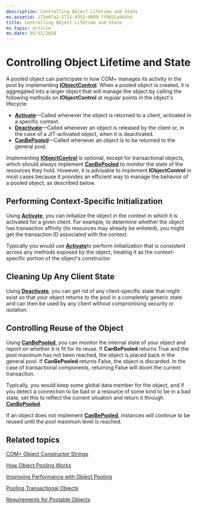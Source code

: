 ```yaml
---
description: Controlling Object Lifetime and State
ms.assetid: 172e07a2-1711-4353-9099-ff9d31a564c6
title: Controlling Object Lifetime and State
ms.topic: article
ms.date: 05/31/2018
---
```


# Controlling Object Lifetime and State

A pooled object can participate in how COM+ manages its activity in the pool by implementing [**IObjectControl**](/windows/desktop/api/ComSvcs/nn-comsvcs-iobjectcontrol). When a pooled object is created, it is aggregated into a larger object that will manage the object by calling the following methods on **IObjectControl** at regular points in the object's lifecycle:

-   [**Activate**](/windows/desktop/api/ComSvcs/nf-comsvcs-iobjectcontrol-activate)—Called whenever the object is returned to a client, activated in a specific context.
-   [**Deactivate**](/windows/desktop/api/ComSvcs/nf-comsvcs-iobjectcontrol-deactivate)—Called whenever an object is released by the client or, in the case of a JIT-activated object, when it is deactivated.
-   [**CanBePooled**](/windows/desktop/api/ComSvcs/nf-comsvcs-iobjectcontrol-canbepooled)—Called whenever an object is to be returned to the general pool.

Implementing [**IObjectControl**](/windows/desktop/api/ComSvcs/nn-comsvcs-iobjectcontrol) is optional, except for transactional objects, which should always implement [**CanBePooled**](/windows/desktop/api/ComSvcs/nf-comsvcs-iobjectcontrol-canbepooled) to monitor the state of the resources they hold. However, it is advisable to implement **IObjectControl** in most cases because it provides an efficient way to manage the behavior of a pooled object, as described below.

## Performing Context-Specific Initialization

Using [**Activate**](/windows/desktop/api/ComSvcs/nf-comsvcs-iobjectcontrol-activate), you can initialize the object in the context in which it is activated for a given client. For example, to determine whether the object has transaction affinity (its resources may already be enlisted), you might get the transaction ID associated with the context.

Typically you would use [**Activate**](/windows/desktop/api/ComSvcs/nf-comsvcs-iobjectcontrol-activate)to perform initialization that is consistent across any methods exposed by the object, treating it as the context-specific portion of the object's constructor.

## Cleaning Up Any Client State

Using [**Deactivate**](/windows/desktop/api/ComSvcs/nf-comsvcs-iobjectcontrol-deactivate), you can get rid of any client-specific state that might exist so that your object returns to the pool in a completely generic state and can then be used by any client without compromising security or isolation.

## Controlling Reuse of the Object

Using [**CanBePooled**](/windows/desktop/api/ComSvcs/nf-comsvcs-iobjectcontrol-canbepooled), you can monitor the internal state of your object and report on whether it is fit for its reuse. If **CanBePooled** returns True and the pool maximum has not been reached, the object is placed back in the general pool. If **CanBePooled** returns False, the object is discarded. In the case of transactional components, returning False will doom the current transaction.

Typically, you would keep some global data member for the object, and if you detect a connection to be bad or a resource of some kind to be in a bad state, set this to reflect the current situation and return it through [**CanBePooled**](/windows/desktop/api/ComSvcs/nf-comsvcs-iobjectcontrol-canbepooled).

If an object does not implement [**CanBePooled**](/windows/desktop/api/ComSvcs/nf-comsvcs-iobjectcontrol-canbepooled), instances will continue to be reused until the pool maximum level is reached.

## Related topics

<dl> <dt>

[COM+ Object Constructor Strings](com--object-constructor-strings.md)
</dt> <dt>

[How Object Pooling Works](how-object-pooling-works.md)
</dt> <dt>

[Improving Performance with Object Pooling](improving-performance-with-object-pooling.md)
</dt> <dt>

[Pooling Transactional Objects](pooling-transactional-objects.md)
</dt> <dt>

[Requirements for Poolable Objects](requirements-for-poolable-objects.md)
</dt> </dl>

 

 



